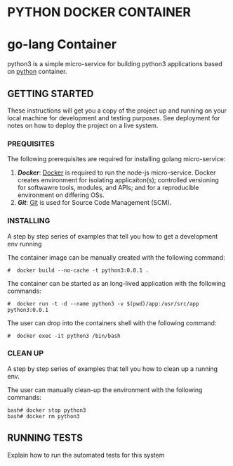 # PYTHON DOCKER CONTAINER
# go-lang Container

python3 is a simple micro-service for building python3 applications based on [python](https://hub.docker.com/_/python) container.

## GETTING STARTED

These instructions will get you a copy of the project up and running on your local machine for development and testing purposes. See deployment for notes on how to deploy the project on a live system.

### PREQUISITES
The following prerequisites are required for installing golang micro-service:
1.	***Docker***: [Docker](https://docs.docker.com/install/linux/docker-ce/ubuntu/) is required to run the node-js micro-service.  Docker creates environment for isolating applicaiton(s); controlled versioning for softwawre tools, modules, and APIs; and for a reproducible environment on differing OSs.
2.	***Git***: [Git]() is used for Source Code Management (SCM).

### INSTALLING

A step by step series of examples that tell you how to get a development env running

The container image can be manually created with the following command:
```
#  docker build --no-cache -t python3:0.0.1 .
```

The container can be started as an long-lived application with the following commands:
```
#  docker run -t -d --name python3 -v $(pwd)/app:/usr/src/app python3:0.0.1
```

The user can drop into the containers shell with the following command:
```
#  docker exec -it python3 /bin/bash
```

### CLEAN UP
A step by step series of examples that tell you how to clean up a running env.

The user can manually clean-up the environment with the following commands:
```
bash# docker stop python3
bash# docker rm python3
```

## RUNNING TESTS

Explain how to run the automated tests for this system